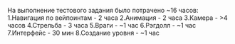 На выполнение тестового задания было потрачено ~16 часов:
1.Навигация по вейпоинтам - 2 часа
2.Анимация - 2 часа
3.Камера - >4 часов
4.Стрельба - 3 часа
5.Враги - ~1 час
6.Рэгдолл - ~1 час
7.Интерфейс - 30 мин
8.Создание уровня - ~1 час